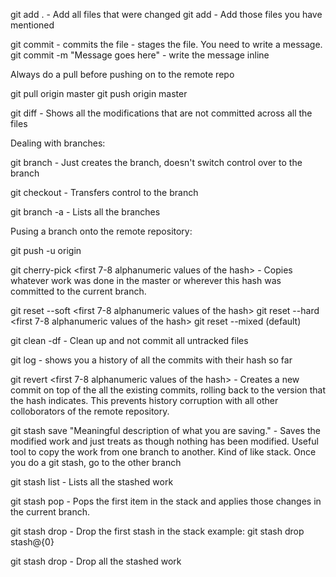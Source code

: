git add . - Add all files that were changed
git add <filename1> <filename2> - Add those files you have mentioned 


git commit - commits the file - stages the file. You need to write a message. 
git commit -m "Message goes here" - write the message inline 


Always do a pull before pushing on to the remote repo

git pull origin master
git push origin master


git diff - Shows all the modifications that are not committed across all the files

Dealing with branches:

git branch <branchname> - Just creates the branch, doesn't switch control over to the branch

git checkout <branchname> - Transfers control to the branch

git branch -a - Lists all the branches


Pusing a branch onto the remote repository:

git push -u origin <branch-name>



git cherry-pick <first 7-8 alphanumeric values of the hash> - Copies whatever work was done in the master or wherever this hash was committed to the current branch.

git reset --soft <first 7-8 alphanumeric values of the hash>
git reset --hard <first 7-8 alphanumeric values of the hash>
git reset --mixed (default)


git clean -df - Clean up and not commit all untracked files


git log - shows you a history of all the commits with their hash so far


git revert <first 7-8 alphanumeric values of the hash> - Creates a new commit on top of the all the existing commits, rolling back to the version that the hash indicates. This prevents history corruption with all other colloborators of the remote repository.


git stash save "Meaningful description of what you are saving." - Saves the modified work and just treats as though nothing has been modified. Useful tool to copy the work from one branch to another. Kind of like stack. Once you do a git stash, go to the other branch 


git stash list - Lists all the stashed work 

git stash pop - Pops the first item in the stack and applies those changes in the current branch.


git stash drop <entire stash index> - Drop the first stash in the stack
example: git stash drop stash@{0}


git stash drop - Drop all the stashed work 




